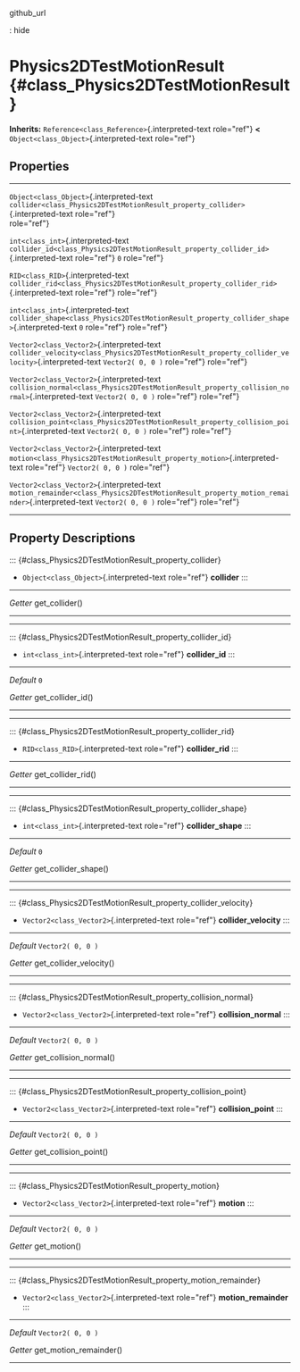 github\_url

:   hide

Physics2DTestMotionResult {#class_Physics2DTestMotionResult}
=========================

**Inherits:** `Reference<class_Reference>`{.interpreted-text role="ref"}
**\<** `Object<class_Object>`{.interpreted-text role="ref"}

Properties
----------

  -------------------------------------------- --------------------------------------------------------------------------------------------------- -------------------
  `Object<class_Object>`{.interpreted-text     `collider<class_Physics2DTestMotionResult_property_collider>`{.interpreted-text role="ref"}         
  role="ref"}                                                                                                                                      

  `int<class_int>`{.interpreted-text           `collider_id<class_Physics2DTestMotionResult_property_collider_id>`{.interpreted-text role="ref"}   `0`
  role="ref"}                                                                                                                                      

  `RID<class_RID>`{.interpreted-text           `collider_rid<class_Physics2DTestMotionResult_property_collider_rid>`{.interpreted-text role="ref"} 
  role="ref"}                                                                                                                                      

  `int<class_int>`{.interpreted-text           `collider_shape<class_Physics2DTestMotionResult_property_collider_shape>`{.interpreted-text         `0`
  role="ref"}                                  role="ref"}                                                                                         

  `Vector2<class_Vector2>`{.interpreted-text   `collider_velocity<class_Physics2DTestMotionResult_property_collider_velocity>`{.interpreted-text   `Vector2( 0, 0 )`
  role="ref"}                                  role="ref"}                                                                                         

  `Vector2<class_Vector2>`{.interpreted-text   `collision_normal<class_Physics2DTestMotionResult_property_collision_normal>`{.interpreted-text     `Vector2( 0, 0 )`
  role="ref"}                                  role="ref"}                                                                                         

  `Vector2<class_Vector2>`{.interpreted-text   `collision_point<class_Physics2DTestMotionResult_property_collision_point>`{.interpreted-text       `Vector2( 0, 0 )`
  role="ref"}                                  role="ref"}                                                                                         

  `Vector2<class_Vector2>`{.interpreted-text   `motion<class_Physics2DTestMotionResult_property_motion>`{.interpreted-text role="ref"}             `Vector2( 0, 0 )`
  role="ref"}                                                                                                                                      

  `Vector2<class_Vector2>`{.interpreted-text   `motion_remainder<class_Physics2DTestMotionResult_property_motion_remainder>`{.interpreted-text     `Vector2( 0, 0 )`
  role="ref"}                                  role="ref"}                                                                                         
  -------------------------------------------- --------------------------------------------------------------------------------------------------- -------------------

Property Descriptions
---------------------

::: {#class_Physics2DTestMotionResult_property_collider}
-   `Object<class_Object>`{.interpreted-text role="ref"} **collider**
:::

  ---------- -----------------
  *Getter*   get\_collider()

  ---------- -----------------

------------------------------------------------------------------------

::: {#class_Physics2DTestMotionResult_property_collider_id}
-   `int<class_int>`{.interpreted-text role="ref"} **collider\_id**
:::

  ----------- ---------------------
  *Default*   `0`

  *Getter*    get\_collider\_id()
  ----------- ---------------------

------------------------------------------------------------------------

::: {#class_Physics2DTestMotionResult_property_collider_rid}
-   `RID<class_RID>`{.interpreted-text role="ref"} **collider\_rid**
:::

  ---------- ----------------------
  *Getter*   get\_collider\_rid()

  ---------- ----------------------

------------------------------------------------------------------------

::: {#class_Physics2DTestMotionResult_property_collider_shape}
-   `int<class_int>`{.interpreted-text role="ref"} **collider\_shape**
:::

  ----------- ------------------------
  *Default*   `0`

  *Getter*    get\_collider\_shape()
  ----------- ------------------------

------------------------------------------------------------------------

::: {#class_Physics2DTestMotionResult_property_collider_velocity}
-   `Vector2<class_Vector2>`{.interpreted-text role="ref"}
    **collider\_velocity**
:::

  ----------- ---------------------------
  *Default*   `Vector2( 0, 0 )`

  *Getter*    get\_collider\_velocity()
  ----------- ---------------------------

------------------------------------------------------------------------

::: {#class_Physics2DTestMotionResult_property_collision_normal}
-   `Vector2<class_Vector2>`{.interpreted-text role="ref"}
    **collision\_normal**
:::

  ----------- --------------------------
  *Default*   `Vector2( 0, 0 )`

  *Getter*    get\_collision\_normal()
  ----------- --------------------------

------------------------------------------------------------------------

::: {#class_Physics2DTestMotionResult_property_collision_point}
-   `Vector2<class_Vector2>`{.interpreted-text role="ref"}
    **collision\_point**
:::

  ----------- -------------------------
  *Default*   `Vector2( 0, 0 )`

  *Getter*    get\_collision\_point()
  ----------- -------------------------

------------------------------------------------------------------------

::: {#class_Physics2DTestMotionResult_property_motion}
-   `Vector2<class_Vector2>`{.interpreted-text role="ref"} **motion**
:::

  ----------- ---------------------
  *Default*   `Vector2( 0, 0 )`

  *Getter*    get\_motion()
  ----------- ---------------------

------------------------------------------------------------------------

::: {#class_Physics2DTestMotionResult_property_motion_remainder}
-   `Vector2<class_Vector2>`{.interpreted-text role="ref"}
    **motion\_remainder**
:::

  ----------- --------------------------
  *Default*   `Vector2( 0, 0 )`

  *Getter*    get\_motion\_remainder()
  ----------- --------------------------

